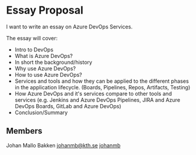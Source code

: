 # Essay Proposal
I want to write an essay on Azure DevOps Services. 

The essay will cover:
- Intro to DevOps
- What is Azure DevOps?
- In short the background/history 
- Why use Azure DevOps?
- How to use Azure DevOps?
- Services and tools and how they can be applied to the different phases in the application lifecycle.  (Boards, Pipelines, Repos, Artifacts, Testing)
- How Azure DevOps and it's services compare to other tools and services (e.g. Jenkins and Azure DevOps Pipelines, JIRA and Azure DevOps Boards, GitLab and Azure DevOps)
- Conclusion/Summary

## Members
Johan Mallo Bakken <johanmb@kth.se> [johanmb](https://github.com/johanmallobakken)
